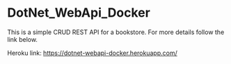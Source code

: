 # DotNet_WebApi_Docker
 

This is a simple CRUD REST API for a bookstore. For more details follow the link below.

Heroku link: https://dotnet-webapi-docker.herokuapp.com/
